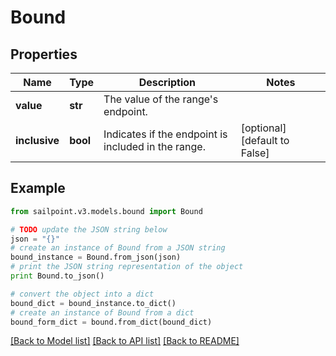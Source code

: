 # Bound


## Properties

Name | Type | Description | Notes
------------ | ------------- | ------------- | -------------
**value** | **str** | The value of the range&#39;s endpoint. | 
**inclusive** | **bool** | Indicates if the endpoint is included in the range. | [optional] [default to False]

## Example

```python
from sailpoint.v3.models.bound import Bound

# TODO update the JSON string below
json = "{}"
# create an instance of Bound from a JSON string
bound_instance = Bound.from_json(json)
# print the JSON string representation of the object
print Bound.to_json()

# convert the object into a dict
bound_dict = bound_instance.to_dict()
# create an instance of Bound from a dict
bound_form_dict = bound.from_dict(bound_dict)
```
[[Back to Model list]](../README.md#documentation-for-models) [[Back to API list]](../README.md#documentation-for-api-endpoints) [[Back to README]](../README.md)


